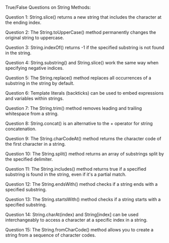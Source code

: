 True/False Questions on String Methods:

Question 1: String.slice() returns a new string that includes the character at the ending index.


Question 2: The String.toUpperCase() method permanently changes the original string to uppercase.


Question 3: String.indexOf() returns -1 if the specified substring is not found in the string.


Question 4: String.substring() and String.slice() work the same way when specifying negative indices.


Question 5: The String.replace() method replaces all occurrences of a substring in the string by default.

Question 6: Template literals (backticks) can be used to embed expressions and variables within strings.


Question 7: The String.trim() method removes leading and trailing whitespace from a string.


Question 8: String.concat() is an alternative to the + operator for string concatenation.


Question 9: The String.charCodeAt() method returns the character code of the first character in a string.


Question 10: The String.split() method returns an array of substrings split by the specified delimiter.



Question 11: The String.includes() method returns true if a specified substring is found in the string, even if it's a partial match.



Question 12: The String.endsWith() method checks if a string ends with a specified substring.



Question 13: The String.startsWith() method checks if a string starts with a specified substring.


Question 14: String.charAt(index) and String[index] can be used interchangeably to access a character at a specific index in a string.


Question 15: The String.fromCharCode() method allows you to create a string from a sequence of character codes.

